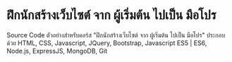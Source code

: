 ฝึกนักสร้างเว็บไซต์ จาก ผู้เริ่มต้น ไปเป็น มือโปร
========================================
Source Code ตัวอย่างสำหรับคอร์ส "ฝึกนักสร้างเว็บไซต์ จาก ผู้เริ่มต้น ไปเป็น มือโปร" ประกอบด้วย HTML, CSS, Javascript, JQuery, Bootstrap, Javascript ES5 | ES6, Node.js, ExpressJS, MongoDB, Git

